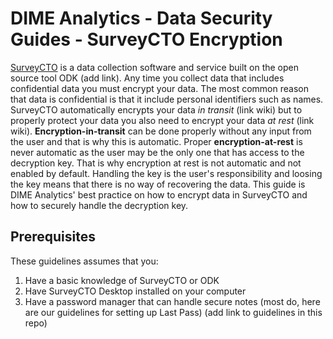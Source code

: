 # DIME Analytics - Data Security Guides - SurveyCTO Encryption

[SurveyCTO](https://www.surveycto.com/) is a data collection software and service built on the open source tool ODK (add link).
Any time you collect data that includes confidential data you must encrypt your data.
The most common reason that data is confidential is that it include personal identifiers such as names.
SurveyCTO automatically encrypts your data _in transit_  (link wiki)
but to properly protect your data you also need to encrypt your data _at rest_ (link wiki).
**Encryption-in-transit** can be done properly without any input from the user and that is why this is automatic.
Proper **encryption-at-rest** is never automatic as the user may be the only one that has access to the decryption key.
That is why encryption at rest is not automatic and not enabled by default.
Handling the key is the user's responsibility and loosing the key means that there is no way of recovering the data.
This guide is DIME Analytics' best practice on how to encrypt data in SurveyCTO and how to securely handle the decryption key.


## Prerequisites

These guidelines assumes that you:

1. Have a basic knowledge of SurveyCTO or ODK
1. Have SurveyCTO Desktop installed on your computer
1. Have a password manager that can handle secure notes (most do, here are our guidelines for setting up Last Pass) (add link to guidelines in this repo)
